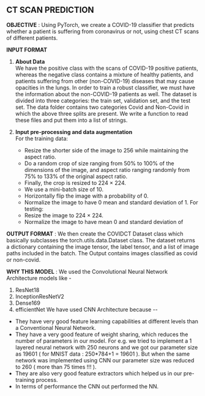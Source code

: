 ## CT SCAN PREDICTION

**OBJECTIVE** : Using PyTorch, we create a COVID-19 classifier that predicts
whether a patient is suffering from coronavirus or not, using chest CT scans of
different patients.

**INPUT FORMAT**
1. **About Data** <br/>
We have the positive class with the scans of COVID-19 positive patients, whereas
the negative class contains a mixture of healthy patients, and patients suffering from
other (non-COVID-19) diseases that may cause opacities in the lungs. In order to
train a robust classifier, we must have the information about the non-COVID-19
patients as well.
The dataset is divided into three categories: the train set, validation set, and the test
set. The data folder contains two categories Covid and Non-Covid in which the
above three splits are present. We write a function to read these files and put them
into a list of strings.

2. **Input pre-processing and data augmentation** <br />
For the training data:
    * Resize the shorter side of the image to 256 while maintaining the aspect
ratio.
    * Do a random crop of size ranging from 50% to 100% of the dimensions
of the image, and aspect ratio ranging randomly from 75% to 133% of
the original aspect ratio.
    * Finally, the crop is resized to 224 × 224.
    * We use a mini-batch size of 10.
    * Horizontally flip the image with a probability of 0.
    * Normalize the image to have 0 mean and standard deviation of 1.
For testing:
    * Resize the image to 224 × 224.
    * Normalize the image to have mean 0 and standard deviation of 
       
**OUTPUT FORMAT** : We then create the COVIDCT Dataset class which basically
subclasses the torch.utils.data.Dataset class. The dataset returns a dictionary
containing the image tensor, the label tensor, and a list of image paths included in
the batch. The Output contains images classified as covid or non-covid.


**WHY THIS MODEL** : We used the Convolutional Neural Network Architecture
models like -
1. ResNet18
2. InceptionResNetV2
3. Dense169
4. efficientNet
We have used CNN Architecture because --
* They have very good feature learning capabilities at different levels
than a Conventional Neural Network.
* They have a very good feature of weight sharing, which reduces the
number of parameters in our model. For e.g. we tried to implement a 1
layered neural network with 250 neurons and we got our parameter
size as 19601 ( for MNIST data : 250*784+1 = 19601 ). But when the
same network was implemented using CNN our parameter size was
reduced to 260 ( more than 75 times !!! ).
* They are also very good feature extractors which helped us in our
pre-training process.
* In terms of performance the CNN out performed the NN.

